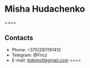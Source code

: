 # Misha Hudachenko
====
## Contacts
* Phone: +375(29)1161412
* Telegram: @Fricz
* E-mail: tlokimof@gmail.com
====